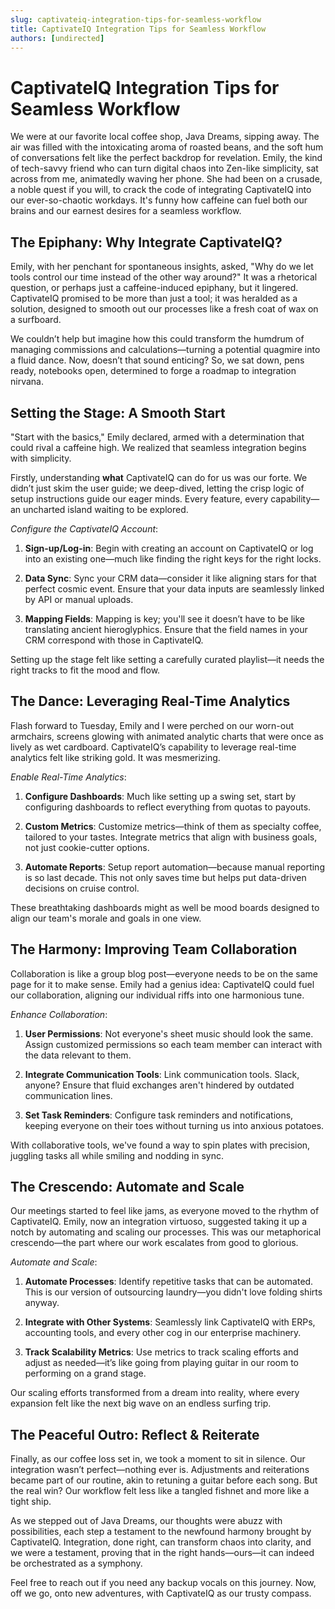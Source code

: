 ```yaml
---
slug: captivateiq-integration-tips-for-seamless-workflow
title: CaptivateIQ Integration Tips for Seamless Workflow
authors: [undirected]
---
```



# CaptivateIQ Integration Tips for Seamless Workflow

We were at our favorite local coffee shop, Java Dreams, sipping away. The air was filled with the intoxicating aroma of roasted beans, and the soft hum of conversations felt like the perfect backdrop for revelation. Emily, the kind of tech-savvy friend who can turn digital chaos into Zen-like simplicity, sat across from me, animatedly waving her phone. She had been on a crusade, a noble quest if you will, to crack the code of integrating CaptivateIQ into our ever-so-chaotic workdays. It's funny how caffeine can fuel both our brains and our earnest desires for a seamless workflow.

## The Epiphany: Why Integrate CaptivateIQ?

Emily, with her penchant for spontaneous insights, asked, "Why do we let tools control our time instead of the other way around?" It was a rhetorical question, or perhaps just a caffeine-induced epiphany, but it lingered. CaptivateIQ promised to be more than just a tool; it was heralded as a solution, designed to smooth out our processes like a fresh coat of wax on a surfboard.

We couldn’t help but imagine how this could transform the humdrum of managing commissions and calculations—turning a potential quagmire into a fluid dance. Now, doesn’t that sound enticing? So, we sat down, pens ready, notebooks open, determined to forge a roadmap to integration nirvana.

## Setting the Stage: A Smooth Start

"Start with the basics," Emily declared, armed with a determination that could rival a caffeine high. We realized that seamless integration begins with simplicity.

Firstly, understanding **what** CaptivateIQ can do for us was our forte. We didn’t just skim the user guide; we deep-dived, letting the crisp logic of setup instructions guide our eager minds. Every feature, every capability—an uncharted island waiting to be explored. 

*Configure the CaptivateIQ Account*: 

1. **Sign-up/Log-in**: Begin with creating an account on CaptivateIQ or log into an existing one—much like finding the right keys for the right locks.

2. **Data Sync**: Sync your CRM data—consider it like aligning stars for that perfect cosmic event. Ensure that your data inputs are seamlessly linked by API or manual uploads.

3. **Mapping Fields**: Mapping is key; you'll see it doesn’t have to be like translating ancient hieroglyphics. Ensure that the field names in your CRM correspond with those in CaptivateIQ.

Setting up the stage felt like setting a carefully curated playlist—it needs the right tracks to fit the mood and flow.

## The Dance: Leveraging Real-Time Analytics

Flash forward to Tuesday, Emily and I were perched on our worn-out armchairs, screens glowing with animated analytic charts that were once as lively as wet cardboard. CaptivateIQ’s capability to leverage real-time analytics felt like striking gold. It was mesmerizing.

*Enable Real-Time Analytics*:

1. **Configure Dashboards**: Much like setting up a swing set, start by configuring dashboards to reflect everything from quotas to payouts.

2. **Custom Metrics**: Customize metrics—think of them as specialty coffee, tailored to your tastes. Integrate metrics that align with business goals, not just cookie-cutter options.

3. **Automate Reports**: Setup report automation—because manual reporting is so last decade. This not only saves time but helps put data-driven decisions on cruise control.

These breathtaking dashboards might as well be mood boards designed to align our team's morale and goals in one view.

## The Harmony: Improving Team Collaboration

Collaboration is like a group blog post—everyone needs to be on the same page for it to make sense. Emily had a genius idea: CaptivateIQ could fuel our collaboration, aligning our individual riffs into one harmonious tune.

*Enhance Collaboration*:

1. **User Permissions**: Not everyone's sheet music should look the same. Assign customized permissions so each team member can interact with the data relevant to them.

2. **Integrate Communication Tools**: Link communication tools. Slack, anyone? Ensure that fluid exchanges aren't hindered by outdated communication lines.

3. **Set Task Reminders**: Configure task reminders and notifications, keeping everyone on their toes without turning us into anxious potatoes.

With collaborative tools, we've found a way to spin plates with precision, juggling tasks all while smiling and nodding in sync.

## The Crescendo: Automate and Scale

Our meetings started to feel like jams, as everyone moved to the rhythm of CaptivateIQ. Emily, now an integration virtuoso, suggested taking it up a notch by automating and scaling our processes. This was our metaphorical crescendo—the part where our work escalates from good to glorious.

*Automate and Scale*:

1. **Automate Processes**: Identify repetitive tasks that can be automated. This is our version of outsourcing laundry—you didn't love folding shirts anyway.

2. **Integrate with Other Systems**: Seamlessly link CaptivateIQ with ERPs, accounting tools, and every other cog in our enterprise machinery.

3. **Track Scalability Metrics**: Use metrics to track scaling efforts and adjust as needed—it’s like going from playing guitar in our room to performing on a grand stage.

Our scaling efforts transformed from a dream into reality, where every expansion felt like the next big wave on an endless surfing trip.

## The Peaceful Outro: Reflect & Reiterate

Finally, as our coffee loss set in, we took a moment to sit in silence. Our integration wasn’t perfect—nothing ever is. Adjustments and reiterations became part of our routine, akin to retuning a guitar before each song. But the real win? Our workflow felt less like a tangled fishnet and more like a tight ship. 

As we stepped out of Java Dreams, our thoughts were abuzz with possibilities, each step a testament to the newfound harmony brought by CaptivateIQ. Integration, done right, can transform chaos into clarity, and we were a testament, proving that in the right hands—ours—it can indeed be orchestrated as a symphony.

Feel free to reach out if you need any backup vocals on this journey. Now, off we go, onto new adventures, with CaptivateIQ as our trusty compass.